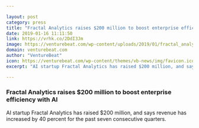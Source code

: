 ```yaml
---

layout: post
category: press
title: "Fractal Analytics raises $200 million to boost enterprise efficiency with AI"
date: 2019-01-16 11:11:50
link: https://vrhk.co/2DdI3Jm
image: https://venturebeat.com/wp-content/uploads/2019/01/fractal_analytics.png?w=1200&strip=all
domain: venturebeat.com
author: "VentureBeat"
icon: https://venturebeat.com/wp-content/themes/vb-news/img/favicon.ico
excerpt: "AI startup Fractal Analytics has raised $200 million, and says revenue has increased by 40 percent for the past seven consecutive quarters."

---
```


### Fractal Analytics raises $200 million to boost enterprise efficiency with AI

AI startup Fractal Analytics has raised $200 million, and says revenue has increased by 40 percent for the past seven consecutive quarters.